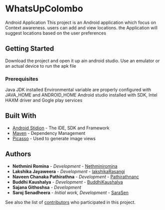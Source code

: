 # WhatsUpColombo
Android Application
This project is an Android application which focus on Context awareness. users can add and view locations. the Application will suggest locations based on the user preferences

## Getting Started

Download the project and open it up ain android studio.
Use an emulator or an actual device to run the apk file

### Prerequisites

Java JDK installed
Environmental variable are properly configured with JAVA_HOME and ANDROID_HOME
Android studio installed with SDK, Intel HAXM driver and Gogle play services

## Built With

* [Android Stidion](https://developer.android.com/studio) - The IDE, SDK and Framework
* [Maven](https://maven.apache.org/) - Dependency Management
* [Picasso](https://square.github.io/picasso/) - Used to generate image views


## Authors

* **Nethmini Romina** - *Development* - [Nethminiromina](https://github.com/Nethminiromina)
* **Lakshika Jayaweera** - *Development* - [lakshikaRasangi](https://github.com/lakshikaRasangi)
* **Naveen Chanaka Pathirathna** - *Development* - [Pathirathnanc](https://github.com/Pathirathnanc)
* **Buddhi Kaushalya** - *Development* - [BuddhiKaushalya](https://github.com/BuddhiKaushalya)
* **Sajana Githoshsa** - *Development* 
* **Saroj Senadheera** - *Initial work, Development* - [SaraSen](https://github.com/SaraSen)

See also the list of [contributors](https://github.com/SaraSen/WhatsUpColombo/graphs/contributors) who participated in this project.




